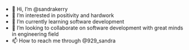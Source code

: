 - 👋 Hi, I’m @sandrakerry
- 👀 I’m interested in positivity and hardwork
- 🌱 I’m currently learning software development
- 💞️ I’m looking to collaborate on software development with great minds in engineering field
- 📫 How to reach me through @929_sandra

<!---
sandrakerry/sandrakerry is a ✨ special ✨ repository because its `README.md` (this file) appears on your GitHub profile.
You can click the Preview link to take a look at your changes.
--->
